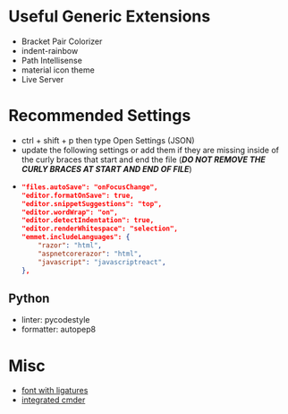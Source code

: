 # Useful Generic Extensions
- Bracket Pair Colorizer
- indent-rainbow
- Path Intellisense
- material icon theme
- Live Server

# Recommended Settings
- ctrl + shift + p then type Open Settings (JSON)
- update the following settings or add them if they are missing inside of the curly braces that start and end the file (***DO NOT REMOVE THE CURLY BRACES AT START AND END OF FILE***)
- ``` json
  "files.autoSave": "onFocusChange",
  "editor.formatOnSave": true,
  "editor.snippetSuggestions": "top",
  "editor.wordWrap": "on",
  "editor.detectIndentation": true,
  "editor.renderWhitespace": "selection",
  "emmet.includeLanguages": {
      "razor": "html",
      "aspnetcorerazor": "html",
      "javascript": "javascriptreact",
  },
    ```

## Python
- linter: pycodestyle
- formatter: autopep8

# Misc
- [font with ligatures](https://dev.to/expertsinside/cascadia-code-a-new-font-for-visual-studio-code-and-terminal-47oc)
- [integrated cmder](https://winsmarts.com/using-cmder-as-integrated-shell-in-vscode-c3340714fe3c)